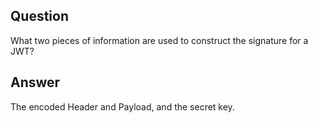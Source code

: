 ## Question

What two pieces of information are used to construct the signature for a JWT?

## Answer

The encoded Header and Payload, and the secret key.